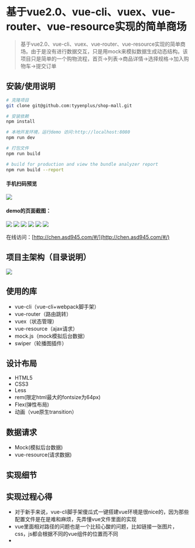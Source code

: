# 基于vue2.0、vue-cli、vuex、vue-router、vue-resource实现的简单商场

> 基于vue2.0、vue-cli、vuex、vue-router、vue-resource实现的简单商场。由于是没有进行数据交互，只是用mock来模拟数据生成动态结构。该项目只是简单的一个购物流程，首页->列表->商品详情->选择规格->加入购物车->提交订单

## 安装/使用说明

``` bash
# 克隆项目
git clone git@github.com:tyyenplus/shop-mall.git

# 安装依赖
npm install

# 本地开发环境，运行demo 访问:http://localhost:8080
npm run dev

# 打包文件
npm run build

# build for production and view the bundle analyzer report
npm run build --report
```

#### 手机扫码预览
![](http://chen.asd945.com/images/shop.png)

#### demo的页面截图：
![](http://chen.asd945.com/images/index.png)
![](http://chen.asd945.com/images/list.png)
![](http://chen.asd945.com/images/cart.png)
![](http://chen.asd945.com/images/user.png)
![](http://chen.asd945.com/images/address.png)
![](http://chen.asd945.com/images/order.png)

在线访问：[http://chen.asd945.com/#/](http://chen.asd945.com/#/)

## 项目主架构（目录说明）
![](http://chen.asd945.com/images/test.jpg)

## 使用的库

* vue-cli（vue-cli+webpack脚手架）
* vue-router（路由跳转）
* vuex（状态管理）
* vue-resource（ajax请求）
* mock.js（mock模拟后台数据）
* swiper（轮播图插件）

## 设计布局

* HTML5
* CSS3
* Less
* rem(限定html最大的fontsize为64px)
* Flex(弹性布局)
* 动画（vue原生transition）

## 数据请求

* Mock(模拟后台数据)
* vue-resource(请求数据)

## 实现细节

## 实现过程心得
* 对于新手来说，vue-cli脚手架傻瓜式一键搭建vue环境是很nice的，因为那些配置文件是在是难和麻烦，先弄懂vue文件里面的实现
* vue里面相对路径的问题也是一个比较心酸的问题，比如链接一张图片，css，js都会根据不同的vue组件的位置而不同
* 
